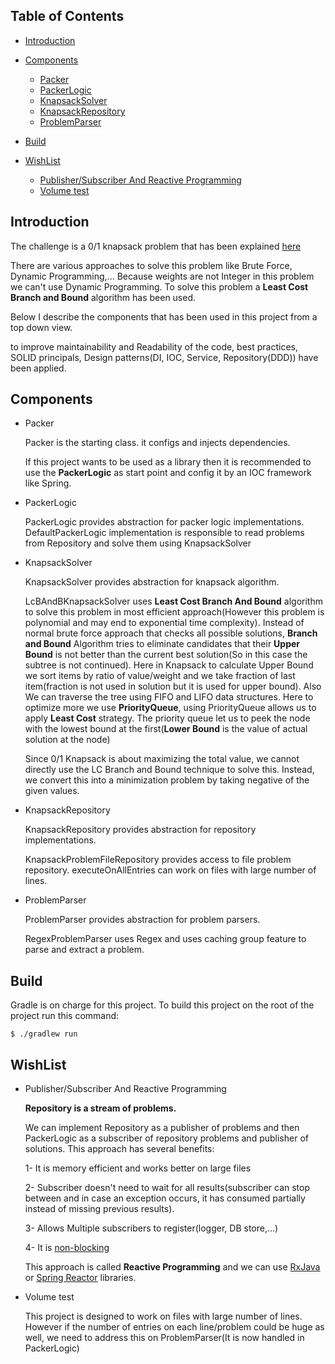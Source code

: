 ## Table of Contents

- [Introduction](#Introduction)
- [Components](#components)
    * [Packer](#packer)
    * [PackerLogic](#packerlogic)    
    * [KnapsackSolver](#knapsacksolver)    
    * [KnapsackRepository](#knapsackrepository)    
    * [ProblemParser](#problemparser)    
    
- [Build](#build)
- [WishList](#wishlist)
    * [Publisher/Subscriber And Reactive Programming](#Publisher/Subscriber)
    * [Volume test](#Volumetest)



## Introduction

The challenge is a 0/1 knapsack problem that has been explained [here](https://en.wikipedia.org/wiki/Knapsack_problem)

There are various approaches to solve this problem like Brute Force, Dynamic Programming,... Because weights are not Integer in this problem we can't use Dynamic Programming. To solve this problem a **Least Cost Branch and Bound** algorithm has been used.

Below I describe the components that has been used in this project from a top down view. 

to improve maintainability and Readability of the code, best practices, SOLID principals, Design patterns(DI, IOC, Service, Repository(DDD)) have been applied.


## Components

* Packer

    Packer is the starting class. it configs and injects dependencies. 
    
    If this project wants to be used as a library then it is recommended to use the **PackerLogic** as start point and config it by an IOC framework like Spring. 
  
* PackerLogic

    PackerLogic provides abstraction for packer logic implementations. 
    DefaultPackerLogic implementation is responsible to read problems from Repository and solve them using KnapsackSolver 

* KnapsackSolver

    KnapsackSolver provides abstraction for knapsack algorithm.
    
    LcBAndBKnapsackSolver uses **Least Cost Branch And Bound** algorithm to solve this problem in most efficient approach(However this problem is polynomial and may end to exponential time complexity).
    Instead of normal brute force approach that checks all possible solutions, **Branch and Bound** Algorithm tries 
    to eliminate candidates that their **Upper Bound** is not better than the current best solution(So in this case the subtree is not continued).
    Here in Knapsack to calculate Upper Bound we sort items by ratio of value/weight and we take fraction of last item(fraction is not used in solution but it is used for upper bound).
    Also We can traverse the tree using FIFO and LIFO data structures. Here to optimize more we use **PriorityQueue**, 
    using PriorityQueue allows us to apply **Least Cost** strategy. The priority queue let us to peek the node with the lowest bound at the first(**Lower Bound** is the value of actual solution at the node)
    
    Since 0/1 Knapsack is about maximizing the total value, we cannot directly use the LC Branch and Bound technique to solve this. Instead, we convert this into a minimization problem by taking negative of the given values.      
        

* KnapsackRepository

    KnapsackRepository provides abstraction for repository implementations.
    
    KnapsackProblemFileRepository provides access to file problem repository. executeOnAllEntries can work on files with large number of lines.

* ProblemParser
    
    ProblemParser provides abstraction for problem parsers.
    
    RegexProblemParser uses Regex and uses caching group feature to parse and extract a problem.
    
## Build 

Gradle is on charge for this project.
To build this project on the root of the project run this command:

    $ ./gradlew run
    
## WishList

* Publisher/Subscriber And Reactive Programming

     **Repository is a stream of problems.**
     
     We can implement Repository as a publisher of problems and then PackerLogic as a subscriber of repository problems and publisher of solutions. 
     This approach has several benefits:
     
     1- It is memory efficient and works better on large files
     
     2- Subscriber doesn't need to wait for all results(subscriber can stop between and in case an exception occurs, it has consumed partially instead of missing previous results).
     
     3- Allows Multiple subscribers to register(logger, DB store,...)
     
     4- It is [non-blocking](https://www.reactivemanifesto.org/glossary#Non-Blocking)
     
     This approach is called **Reactive Programming** and we can use [RxJava](https://github.com/ReactiveX/RxJava) or [Spring Reactor](https://projectreactor.io) libraries.
     
* Volume test

    This project is designed to work on files with large number of lines. 
    However if the number of entries on each line/problem could be huge as well, 
    we need to address this on ProblemParser(It is now handled in PackerLogic)
     